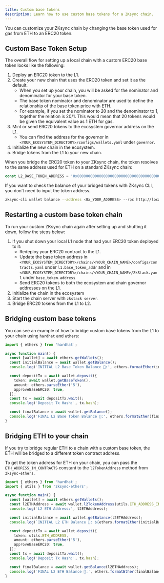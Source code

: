 ```yaml
---
title: Custom base tokens
description: Learn how to use custom base tokens for a ZKsync chain.
---
```


You can customize your ZKsync chain by changing the base token used for gas from ETH to an ERC20 token.

## Custom Base Token Setup

The overall flow for setting up a local chain with a custom ERC20 base token looks like the following:

1. Deploy an ERC20 token to the L1.
1. Create your new chain that uses the ERC20 token and set it as the default.
    - When you set up your chain, you will be asked for the nominator and denominator for your base token.
    - The base token nominator and denominator are used to define the relationship of the base token price with ETH.
    - For example, if you set the nominator to 20 and the denominator to 1, together the relation is 20/1.
    This would mean that 20 tokens would be given the equivalent value as 1 ETH for gas.
1. Mint or send ERC20 tokens to the ecosystem governor address on the L1.
    - You can find the address for the governor in `<YOUR_ECOSYSTEM_DIRECTORY>/configs/wallets.yaml` under `governor`.
1. Initialize the new chain in the ecosystem.
1. Bridge tokens from the L1 to your new chain.

When you bridge the ERC20 token to your ZKsync chain, the token resolves to the same address used for ETH on a standard ZKsync chain:

```ts
const L2_BASE_TOKEN_ADDRESS = '0x000000000000000000000000000000000000800a';
```

If you want to check the balance of your bridged tokens with ZKsync CLI, you don't need to input the token address.

```bash
zksync-cli wallet balance --address <0x_YOUR_ADDRESS> --rpc http://localhost:3050
```

## Restarting a custom base token chain

To run your custom ZKsync chain again after setting up and shutting it down, follow the steps below:

1. If you shut down your local L1 node that had your ERC20 token deployed to it:
    - Redeploy your ERC20 contract to the L1.
    - Update the base token address in `<YOUR_ECOSYSTEM_DIRECTORY>/chains/<YOUR_CHAIN_NAME>/configs/contracts.yaml` under `l1.base_token_addr` and in
  `<YOUR_ECOSYSTEM_DIRECTORY>/chains/<YOUR_CHAIN_NAME>/ZkStack.yaml` under `base_token.address`.
    - Send ERC20 tokens to both the ecosystem and chain governor addresses on the L1.
1. Initialize the chain in the ecosystem
1. Start the chain server with `zkstack server`.
1. Bridge ERC20 tokens from the L1 to L2.

## Bridging custom base tokens

You can see an example of how to bridge custom base tokens from the L1 to your chain using `hardhat` and `ethers`:

```ts
import { ethers } from 'hardhat';

async function main() {
  const [wallet] = await ethers.getWallets();
  const initialBalance = await wallet.getBalance();
  console.log('INITIAL L2 Base Token Balance 🎉:', ethers.formatEther(initialBalance));

  const depositTx = await wallet.deposit({
    token: await wallet.getBaseToken(),
    amount: ethers.parseEther('5'),
    approveBaseERC20: true,
  });
  const tx = await depositTx.wait();
  console.log('Deposit Tx Hash:', tx.hash);

  const finalBalance = await wallet.getBalance();
  console.log('FINAL L2 Base Token Balance 🎉:', ethers.formatEther(finalBalance));
}
```

## Bridging ETH to your chain

If you try to bridge regular ETH to a chain with a custom base token, the ETH will be bridged to a different token contract address.

To get the token address for ETH on your chain, you can pass the `ETH_ADDRESS_IN_CONTRACTS` constant to the `l2TokenAddress` method from `zksync-ethers`.

```ts
import { ethers } from 'hardhat';
import { utils } from 'zksync-ethers';

async function main() {
  const [wallet] = await ethers.getWallets();
  const l2ETHAddress = await wallet.l2TokenAddress(utils.ETH_ADDRESS_IN_CONTRACTS);
  console.log('L2 ETH Address:', l2ETHAddress);

  const initialBalance = await wallet.getBalance(l2ETHAddress);
  console.log(`INITIAL L2 ETH Balance 🎉: ${ethers.formatEther(initialBalance)} ETH`);

  const depositTx = await wallet.deposit({
    token: utils.ETH_ADDRESS,
    amount: ethers.parseEther('5'),
    approveBaseERC20: true,
  });
  const tx = await depositTx.wait();
  console.log('Deposit Tx Hash:', tx.hash);

  const finalBalance = await wallet.getBalance(l2ETHAddress);
  console.log('FINAL L2 ETH Balance 🎉:', ethers.formatEther(finalBalance));
}
```
